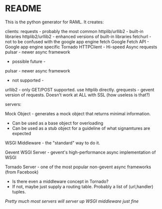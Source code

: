 README
======

This is the python generator for RAML.  It creates:

clients:
  requests - probably the most common
  httplib/urllib2 - built-in libraries
  httplib2/urllib2 - enhanced versions of built-in libraries
  fetchurl - not to be confused with the google app engine fetch
  Google Fetch API - Google app engine specific
  Tornado HTTPClient - Hi-speed Async requests
  pulsar - newer async framework

  - possible future -

  pulsar - newer async framework

  - not supported -

  urllib2 - only GET/POST supported.  use httplib directly.
  grequests - gevent version of requests.  Doesn't work at ALL with SSL (how useless is that?)

servers:

Mock Object - generates a mock object that returns minimal information.

  - Can be used as a base object for overloading
  - Can be used as a stub object for a guideline of what signamtures are expected

WSGI Middleware - the "standard" way to do it.

Gevent WSGI Server - gevent's high-performance async implementation of WSGI

Tornado Server - one of the most popular non-gevent async frameworks (from Facebook)

  - Is there even a middleware concept in Tornado?
  - If not, maybe just supply a routing table.  Probably a list of (url,handler) tuples.

*Pretty much most servers will server up WSGI middleware just fine*
